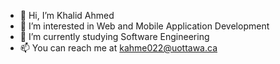 - 👋 Hi, I’m Khalid Ahmed
- 👀 I’m interested in Web and Mobile Application Development
- 🌱 I’m currently studying Software Engineering
- 📫 You can reach me at kahme022@uottawa.ca

<!---
kahme022/kahme022 is a ✨ special ✨ repository because its `README.md` (this file) appears on your GitHub profile.
You can click the Preview link to take a look at your changes.
--->
